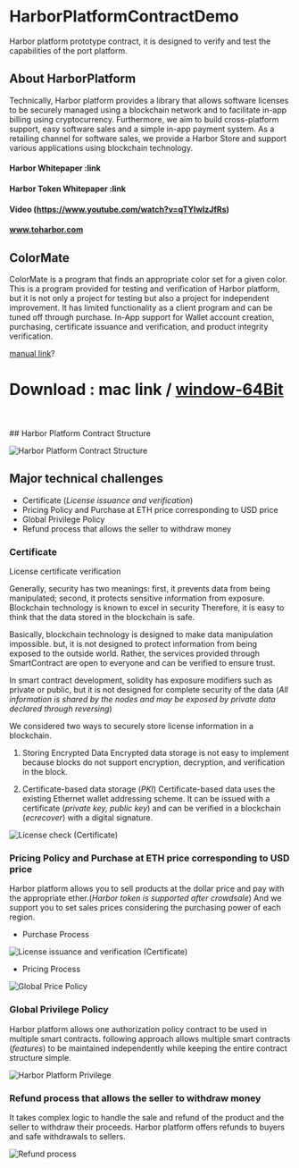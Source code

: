 # HarborPlatformContractDemo
Harbor platform prototype contract, it is designed to verify and test the capabilities of the port platform.


## About HarborPlatform

Technically, Harbor platform provides a library that allows software licenses to be securely managed using a blockchain network and to facilitate in-app billing using cryptocurrency.
Furthermore, we aim to build cross-platform support, easy software sales and a simple in-app payment system.
As a retailing channel for software sales, we provide a Harbor Store and support various applications using blockchain technology.

#### Harbor Whitepaper :link

#### Harbor Token Whitepaper :link

#### Video (https://www.youtube.com/watch?v=qTYIwlzJfRs)

#### www.toharbor.com

## ColorMate

ColorMate is a program that finds an appropriate color set for a given color.
This is a program provided for testing and verification of Harbor platform, but it is not only a project for testing but also a project for independent improvement.
It has limited functionality as a client program and can be tuned off through purchase. In-App support for Wallet account creation, purchasing, certificate issuance and verification, and product integrity verification.

[manual link](https://medium.com/@junghan.kim/harbor-platform-prototype-296ea429d513)?

# Download : mac link / [window-64Bit](https://github.com/harborPlatform/HarborPlatformContractDemo/raw/master/release/win64/Setup.zip)
<br />
<br />
## Harbor Platform Contract Structure

![](img/CL_HarborPlatform.png "Harbor Platform Contract Structure")

## Major technical challenges
- Certificate (*License issuance and verification*)
- Pricing Policy and Purchase at ETH price corresponding to USD price
- Global Privilege Policy
- Refund process that allows the seller to withdraw money

### Certificate

License certificate verification

Generally, security has two meanings: first, it prevents data from being manipulated; second, it protects sensitive information from exposure.
Blockchain technology is known to excel in security Therefore, it is easy to think that the data stored in the blockchain is safe.

Basically, blockchain technology is designed to make data manipulation impossible.
but, it is not designed to protect information from being exposed to the outside world. Rather, the services provided through SmartContract are open to everyone and can be verified to ensure trust.

In smart contract development, solidity has exposure modifiers such as private or public, but it is not designed for complete security of the data (*All information is shared by the nodes and may be exposed by private data declared through reversing*)

We considered two ways to securely store license information in a blockchain.
1. Storing Encrypted Data
Encrypted data storage is not easy to implement because blocks do not support encryption, decryption, and verification in the block.

2. Certificate-based data storage (*PKI*)
Certificate-based data uses the existing Ethernet wallet addressing scheme. It can be issued with a certificate (*private key, public key*) and can be verified in a blockchain (*ecrecover*) with a digital signature.

![](img/AD_LicenseCheck.png "License check (Certificate)")

### Pricing Policy and Purchase at ETH price corresponding to USD price
Harbor platform allows you to sell products at the dollar price and pay with the appropriate ether.(*Harbor token is supported after crowdsale*)
And we support you to set sales prices considering the purchasing power of each region.

- Purchase Process 

![](img/AD_LicenseBuy.png "License issuance and verification (Certificate)")

- Pricing Process


![](img/CL_GlobalPrice.png "Global Price Policy")

### Global Privilege Policy
Harbor platform allows one authorization policy contract to be used in multiple smart contracts.
following approach allows multiple smart contracts (*features*) to be maintained independently while keeping the entire contract structure simple.

![](img/CL_Connector.png "Harbor Platform Privilege")

### Refund process that allows the seller to withdraw money
It takes complex logic to handle the sale and refund of the product and the seller to withdraw their proceeds.
Harbor platform offers refunds to buyers and safe withdrawals to sellers.


![](img/chart_refund.png "Refund process")

